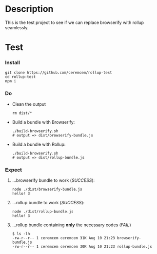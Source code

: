 # Description 

This is the test project to see if we can replace browserify with rollup seamlessly. 

# Test

### Install 

```console 
git clone https://github.com/ceremcem/rollup-test
cd rollup-test 
npm i
```

### Do

* Clean the output 

      rm dist/*

* Build a bundle with Browserify: 

      ./build-browserify.sh
      # output => dist/browserify-bundle.js
      
* Build a bundle with Rollup: 

      ./build-browserify.sh
      # output => dist/rollup-bundle.js
      
### Expect 

1. ...browserify bundle to work (*SUCCESS*): 

       node ./dist/browserify-bundle.js
       hello! 3
      
2. ...rollup bundle to work (*SUCCESS*): 

       node ./dist/rollup-bundle.js
       hello! 3

3. ...rollup bundle containing **only** the necessary codes (*FAIL*)

      ```console
      $ ls -lh
      -rw-r--r-- 1 ceremcem ceremcem 31K Aug 10 21:23 browserify-bundle.js
      -rw-r--r-- 1 ceremcem ceremcem 30K Aug 10 21:23 rollup-bundle.js
      ```

